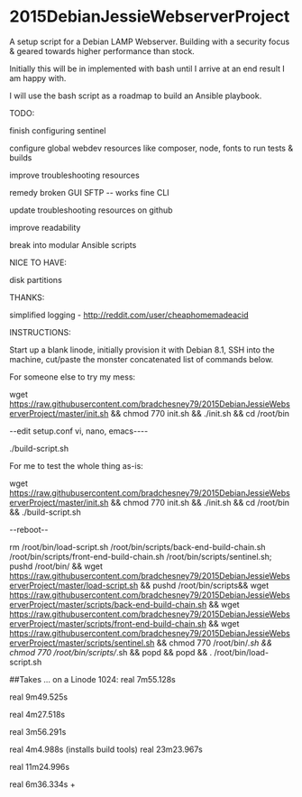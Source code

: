 # 2015DebianJessieWebserverProject
A setup script for a Debian LAMP Webserver.
Building with a security focus & geared towards higher performance than stock.


Initially this will be in implemented with bash until I arrive at an end result I am happy with.

I will use the bash script as a roadmap to build an Ansible playbook.


TODO:

finish configuring sentinel

configure global webdev resources like composer, node, fonts to run tests & builds

improve troubleshooting resources

remedy broken GUI SFTP -- works fine CLI

update troubleshooting resources on github

improve readability

break into modular Ansible scripts


NICE TO HAVE:

disk partitions

THANKS:

simplified logging - http://reddit.com/user/cheaphomemadeacid


INSTRUCTIONS:

Start up a blank linode, initially provision it with Debian 8.1, SSH into the machine, cut/paste the monster concatenated list of commands below.

For someone else to try my mess:

wget https://raw.githubusercontent.com/bradchesney79/2015DebianJessieWebserverProject/master/init.sh && chmod 770 init.sh && ./init.sh && cd /root/bin

--edit setup.conf vi, nano, emacs----

./build-script.sh

For me to test the whole thing as-is:

wget https://raw.githubusercontent.com/bradchesney79/2015DebianJessieWebserverProject/master/init.sh && chmod 770 init.sh && ./init.sh && cd /root/bin && ./build-script.sh

--reboot--

rm /root/bin/load-script.sh /root/bin/scripts/back-end-build-chain.sh /root/bin/scripts/front-end-build-chain.sh /root/bin/scripts/sentinel.sh; pushd /root/bin/ && wget https://raw.githubusercontent.com/bradchesney79/2015DebianJessieWebserverProject/master/load-script.sh && pushd /root/bin/scripts&& wget https://raw.githubusercontent.com/bradchesney79/2015DebianJessieWebserverProject/master/scripts/back-end-build-chain.sh  && wget https://raw.githubusercontent.com/bradchesney79/2015DebianJessieWebserverProject/master/scripts/front-end-build-chain.sh && wget https://raw.githubusercontent.com/bradchesney79/2015DebianJessieWebserverProject/master/scripts/sentinel.sh && chmod 770 /root/bin/*.sh && chmod 770 /root/bin/scripts/*.sh && popd && popd && . /root/bin/load-script.sh

##Takes ... on a Linode 1024:
real    7m55.128s

real    9m49.525s

real    4m27.518s

real    3m56.291s

real    4m4.988s
(installs build tools)
real   23m23.967s

real   11m24.996s

real    6m36.334s + 